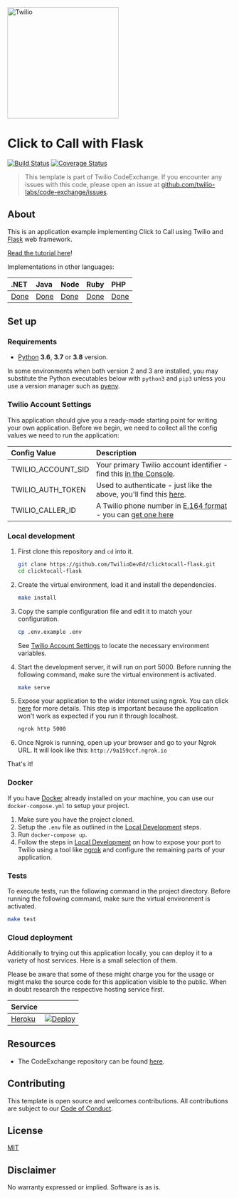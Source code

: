 <a href="https://www.twilio.com">
  <img src="https://static0.twilio.com/marketing/bundles/marketing/img/logos/wordmark-red.svg" alt="Twilio" width="250" />
</a>

# Click to Call with Flask

[![Build Status](https://travis-ci.org/TwilioDevEd/clicktocall-flask.svg?branch=master)](https://travis-ci.org/TwilioDevEd/clicktocall-flask)
[![Coverage Status](https://coveralls.io/repos/TwilioDevEd/clicktocall-flask/badge.svg)](https://coveralls.io/r/TwilioDevEd/clicktocall-flask)

> This template is part of Twilio CodeExchange. If you encounter any issues with this code, please open an issue at [github.com/twilio-labs/code-exchange/issues](https://github.com/twilio-labs/code-exchange/issues).

## About

This is an application example implementing Click to Call using Twilio and [Flask](http://flask.pocoo.org/) web framework.

[Read the tutorial here](https://www.twilio.com/docs/tutorials/click-to-call)!

Implementations in other languages:

| .NET | Java | Node | Ruby | PHP |
| :--- | :--- | :----- | :-- | :--- |
| [Done](https://github.com/TwilioDevEd/clicktocall-csharp)  | [Done](https://github.com/TwilioDevEd/clicktocall-spring)  | [Done](https://github.com/TwilioDevEd/clicktocall-node)  | [Done](https://github.com/TwilioDevEd/clicktocall-rails) | [Done](https://github.com/TwilioDevEd/clicktocall-php)  |


## Set up

### Requirements

- [Python](https://www.python.org/) **3.6**, **3.7** or **3.8** version.

In some environments when both version 2
and 3 are installed, you may substitute the Python executables below with
`python3` and `pip3` unless you use a version manager such as
[pyenv](https://github.com/pyenv/pyenv).

### Twilio Account Settings

This application should give you a ready-made starting point for writing your own application.
Before we begin, we need to collect all the config values we need to run the application:

| Config Value | Description                                                                                                                                                  |
| :---------------- | :----------------------------------------------------------------------------------------------------------------------------------------------------------- |
| TWILIO_ACCOUNT_SID  | Your primary Twilio account identifier - find this [in the Console](https://www.twilio.com/console/project/settings).|
| TWILIO_AUTH_TOKEN   | Used to authenticate - just like the above, you'll find this [here](https://www.twilio.com/console/project/settings).|
| TWILIO_CALLER_ID | A Twilio phone number in [E.164 format](https://en.wikipedia.org/wiki/E.164) - you can [get one here](https://www.twilio.com/console/phone-numbers/incoming) |

### Local development

1. First clone this repository and `cd` into it.

   ```bash
   git clone https://github.com/TwilioDevEd/clicktocall-flask.git
   cd clicktocall-flask
   ```

2. Create the virtual environment, load it and install the dependencies.

    ```bash
    make install
    ```

3. Copy the sample configuration file and edit it to match your configuration.

   ```bash
   cp .env.example .env
   ```

   See [Twilio Account Settings](#twilio-account-settings) to locate the necessary environment variables.

4. Start the development server, it will run on port 5000. Before running the following command, make sure the virtual environment is activated.

   ```bash
   make serve
   ```

5. Expose your application to the wider internet using ngrok. You can click
   [here](https://www.twilio.com/blog/2015/09/6-awesome-reasons-to-use-ngrok-when-testing-webhooks.html) for more details. This step
   is important because the application won't work as expected if you run it through
   localhost.

   ```bash
   ngrok http 5000
   ```

6. Once Ngrok is running, open up your browser and go to your Ngrok URL. It will
look like this: `http://9a159ccf.ngrok.io`

That's it!

### Docker

If you have [Docker](https://www.docker.com/) already installed on your machine, you can use our `docker-compose.yml` to setup your project.

1. Make sure you have the project cloned.
2. Setup the `.env` file as outlined in the [Local Development](#local-development) steps.
3. Run `docker-compose up`.
4. Follow the steps in [Local Development](#local-development) on how to expose your port to Twilio using a tool like [ngrok](https://ngrok.com/) and configure the remaining parts of your application.


### Tests

To execute tests, run the following command in the project directory. Before running the following command, make sure the virtual environment is activated.

```bash
make test
```

### Cloud deployment

Additionally to trying out this application locally, you can deploy it to a variety of host services. Here is a small selection of them.

Please be aware that some of these might charge you for the usage or might make the source code for this application visible to the public. When in doubt research the respective hosting service first.

| Service                           |                                                                                                                                                                                                                           |
| :-------------------------------- | :------------------------------------------------------------------------------------------------------------------------------------------------------------------------------------------------------------------------ |
| [Heroku](https://www.heroku.com/) | [![Deploy](https://www.herokucdn.com/deploy/button.svg)](https://heroku.com/deploy)                                                                                                                                       |

## Resources

- The CodeExchange repository can be found [here](https://github.com/twilio-labs/code-exchange/).

## Contributing

This template is open source and welcomes contributions. All contributions are subject to our [Code of Conduct](https://github.com/twilio-labs/.github/blob/master/CODE_OF_CONDUCT.md).

## License

[MIT](http://www.opensource.org/licenses/mit-license.html)

## Disclaimer

No warranty expressed or implied. Software is as is.

[twilio]: https://www.twilio.com
